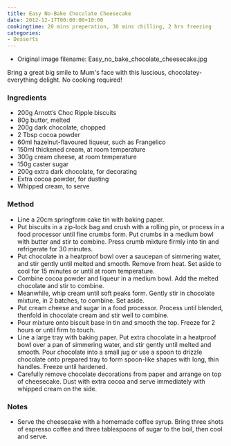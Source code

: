 ```yaml
---
title: Easy No-Bake Chocolate Cheesecake
date: 2012-12-17T00:00:00+10:00
cookingtime: 20 mins preperation, 30 mins chilling, 2 hrs freezing
categories:
- Desserts
---
```







* Original image filename: Easy_no_bake_chocolate_cheesecake.jpg



Bring a great big smile to Mum's face with this luscious,
chocolatey-everything delight. No cooking required!

### Ingredients

* 200g Arnott’s Choc Ripple biscuits 
* 80g butter, melted
* 200g dark chocolate, chopped
* 2 Tbsp cocoa powder
* 60ml hazelnut-flavoured liqueur, such as Frangelico
* 150ml thickened cream, at room temperature 
* 300g cream cheese, at room temperature
* 150g caster sugar
* 200g extra dark chocolate, for decorating
* Extra cocoa powder, for dusting
* Whipped cream, to serve 

### Method

* Line a 20cm springform cake tin with baking paper.
* Put biscuits in a zip-lock bag and crush with a rolling pin, or process in a food processor until fine crumbs form. Put crumbs in a medium bowl with butter and stir to combine. Press crumb mixture firmly into tin and refrigerate for 30 minutes.
* Put chocolate in a heatproof bowl over a saucepan of simmering water, and stir gently until melted and smooth. Remove from heat. Set aside to cool for 15 minutes or until at room temperature.
* Combine cocoa powder and liqueur in a medium bowl. Add the melted chocolate and stir to combine.
* Meanwhile, whip cream until soft peaks form. Gently stir in chocolate mixture, in 2 batches, to combine. Set aside.
* Put cream cheese and sugar in a food processor. Process until blended, thenfold in chocolate cream and stir well to combine.
* Pour mixture onto biscuit base in tin and smooth the top. Freeze for 2 hours or until firm to touch.
* Line a large tray with baking paper. Put extra chocolate in a heatproof bowl over a pan of simmering water, and stir gently until melted and smooth. Pour chocolate into a small jug or use a spoon to drizzle chocolate onto prepared tray to form spoon-like shapes with long, thin handles. Freeze until hardened.
* Carefully remove chocolate decorations from paper and arrange on top of cheesecake. Dust with extra cocoa and serve immediately with whipped cream on the side.

### Notes

* Serve the cheesecake with a homemade coffee syrup. Bring three shots of espresso coffee and three tablespoons of sugar to the boil, then cool and serve.
